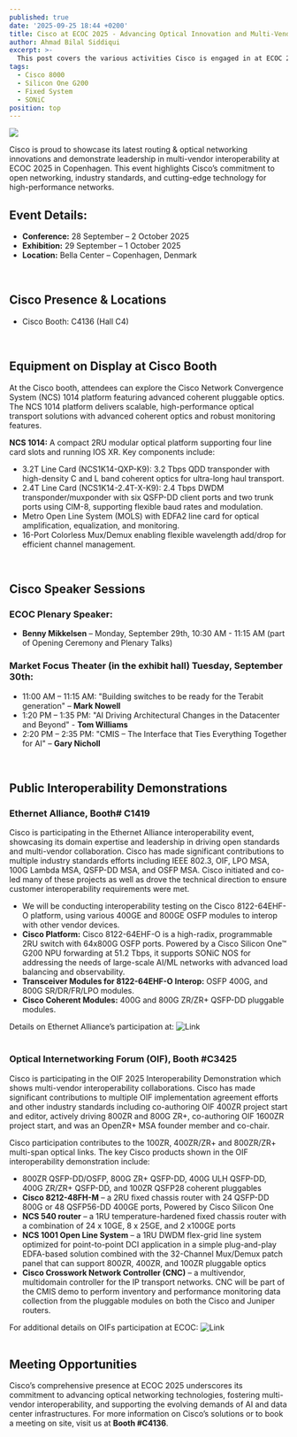 ```yaml
---
published: true
date: '2025-09-25 18:44 +0200'
title: Cisco at ECOC 2025 - Advancing Optical Innovation and Multi-Vendor Interoperability
author: Ahmad Bilal Siddiqui
excerpt: >-
  This post covers the various activities Cisco is engaged in at ECOC 2025.
tags:
  - Cisco 8000
  - Silicon One G200
  - Fixed System
  - SONiC
position: top
---
```



![](https://github.com/xrdocs/8000/blob/gh-pages/images/xrdocs-post-banner.png?raw=true)

Cisco is proud to showcase its latest routing & optical networking innovations and demonstrate leadership in multi-vendor interoperability at ECOC 2025 in Copenhagen. This event highlights Cisco’s commitment to open networking, industry standards, and cutting-edge technology for high-performance networks.

## Event Details:
-	**Conference:** 28 September – 2 October 2025
-	**Exhibition:** 29 September – 1 October 2025
-	**Location:** Bella Center – Copenhagen, Denmark
<br/>

## Cisco Presence & Locations
-	Cisco Booth: C4136 (Hall C4)
<br/>

## Equipment on Display at Cisco Booth
At the Cisco booth, attendees can explore the Cisco Network Convergence System (NCS) 1014 platform featuring advanced coherent pluggable optics. The NCS 1014 platform delivers scalable, high-performance optical transport solutions with advanced coherent optics and robust monitoring features.

**NCS 1014:** A compact 2RU modular optical platform supporting four line card slots and running IOS XR. Key components include:
-	3.2T Line Card (NCS1K14-QXP-K9): 3.2 Tbps QDD transponder with high-density C and L band coherent optics for ultra-long haul transport.
-	2.4T Line Card (NCS1K14-2.4T-X-K9): 2.4 Tbps DWDM transponder/muxponder with six QSFP-DD client ports and two trunk ports using CIM-8, supporting flexible baud rates and modulation.
-	Metro Open Line System (MOLS) with EDFA2 line card for optical amplification, equalization, and monitoring.
-	16-Port Colorless Mux/Demux enabling flexible wavelength add/drop for efficient channel management.
<br/>

## Cisco Speaker Sessions
### ECOC Plenary Speaker:
-	**Benny Mikkelsen** – Monday, September 29th, 10:30 AM - 11:15 AM (part of Opening Ceremony and Plenary Talks)

### Market Focus Theater (in the exhibit hall) Tuesday, September 30th:
-	11:00 AM – 11:15 AM: "Building switches to be ready for the Terabit generation" – **Mark Nowell**
-	1:20 PM – 1:35 PM: "AI Driving Architectural Changes in the Datacenter and Beyond" - **Tom Williams**
-	2:20 PM – 2:35 PM: "CMIS – The Interface that Ties Everything Together for AI" – **Gary Nicholl**
<br/>

## Public Interoperability Demonstrations
### Ethernet Alliance, Booth# C1419

Cisco is participating in the Ethernet Alliance interoperability event, showcasing its domain expertise and leadership in driving open standards and multi-vendor collaboration. Cisco has made significant contributions to multiple industry standards efforts including IEEE 802.3, OIF, LPO MSA, 100G Lambda MSA, QSFP-DD MSA, and OSFP MSA.  Cisco initiated and co-led many of these projects as well as drove the technical direction to ensure customer interoperability requirements were met.

-	We will be conducting interoperability testing on the Cisco 8122-64EHF-O platform, using various 400GE and 800GE OSFP modules to interop with other vendor devices.
-	**Cisco Platform:** Cisco 8122-64EHF-O is a high-radix, programmable 2RU switch with 64x800G OSFP ports. Powered by a Cisco Silicon One™ G200 NPU forwarding at 51.2 Tbps, it supports SONiC NOS for addressing the needs of large-scale AI/ML networks with advanced load balancing and observability.
-	**Transceiver Modules for 8122-64EHF-O Interop:** OSFP 400G, and 800G SR/DR/FR/LPO modules.
-	**Cisco Coherent Modules:** 400G and 800G ZR/ZR+ QSFP-DD pluggable modules.

Details on Ethernet Alliance’s participation at: ![Link](https://ethernetalliance.org/blog/2025/09/16/ethernet-and-ai-converge-in-ethernet-alliances-ecoc-2025-demo/)
<br/>
<br/>

### Optical Internetworking Forum (OIF), Booth #C3425

Cisco is participating in the OIF 2025 Interoperability Demonstration which shows multi-vendor interoperability collaborations. Cisco has made significant contributions to multiple OIF implementation agreement efforts and other industry standards including co-authoring OIF 400ZR project start and editor, actively driving 800ZR and 800G ZR+, co-authoring OIF 1600ZR project start, and was an OpenZR+ MSA founder member and co-chair.

Cisco participation contributes to the 100ZR, 400ZR/ZR+ and 800ZR/ZR+ multi-span optical links.  The key Cisco products shown in the OIF interoperability demonstration include:

-	800ZR QSFP-DD/OSFP, 800G ZR+ QSFP-DD, 400G ULH QSFP-DD, 400G ZR/ZR+ QSFP-DD, and 100ZR QSFP28 coherent pluggables
-	**Cisco 8212-48FH-M** – a 2RU fixed chassis router with 24 QSFP-DD 800G or 48 QSFP56-DD 400GE ports, Powered by Cisco Silicon One
-	**NCS 540 router** – a 1RU temperature-hardened fixed chassis router with a combination of 24 x 10GE, 8 x 25GE, and 2 x100GE ports 
-	**NCS 1001 Open Line System** – a 1RU DWDM flex-grid line system optimized for point-to-point DCI application in a simple plug-and-play EDFA-based solution combined with the 32-Channel Mux/Demux patch panel that can support 800ZR, 400ZR, and 100ZR pluggable optics
-	**Cisco Crosswork Network Controller (CNC)** – a multivendor, multidomain controller for the IP transport networks.  CNC will be part of the CMIS demo to perform inventory and performance monitoring data collection from the pluggable modules on both the Cisco and Juniper routers.

For additional details on OIFs participation at ECOC: ![Link](https://www.oiforum.com/meetings-events/oif-ecoc-2025/)
<br/>
<br/>

## Meeting Opportunities

Cisco’s comprehensive presence at ECOC 2025 underscores its commitment to advancing optical networking technologies, fostering multi-vendor interoperability, and supporting the evolving demands of AI and data center infrastructures. 
For more information on Cisco’s solutions or to book a meeting on site, visit us at **Booth #C4136**. 
